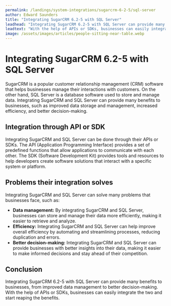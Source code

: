 ```yaml
---
permalink: /landings/system-integrations/sugarcrm-6-2-5/sql-server
author: Edward Saunders
title: "Integrating SugarCRM 6.2-5 with SQL Server"
leadhead: "Integrating SugarCRM 6.2-5 with SQL Server can provide many benefits to businesses, from improved data management to better decision-making"
leadtext: "With the help of APIs or SDKs, businesses can easily integrate the two and start reaping the benefits."
image: /assets/images/articles/people-sitting-near-table.webp
---
```

<div class="arttext">	<h1>Integrating SugarCRM 6.2-5 with SQL Server</h1>
	<p>SugarCRM is a popular customer relationship management (CRM) software that helps businesses manage their interactions with customers. On the other hand, SQL Server is a database software used to store and manage data. Integrating SugarCRM and SQL Server can provide many benefits to businesses, such as improved data storage and management, increased efficiency, and better decision-making.</p>
	<h2>Integration through API or SDK</h2>
	<p>Integrating SugarCRM and SQL Server can be done through their APIs or SDKs. The API (Application Programming Interface) provides a set of predefined functions that allow applications to communicate with each other. The SDK (Software Development Kit) provides tools and resources to help developers create software solutions that interact with a specific system or platform.</p>
	<h2>Problems their integration solves</h2>
	<p>Integrating SugarCRM and SQL Server can solve many problems that businesses face, such as:</p>
	<ul>
		<li><strong>Data management:</strong> By integrating SugarCRM and SQL Server, businesses can store and manage their data more efficiently, making it easier to retrieve and analyze.</li>
		<li><strong>Efficiency:</strong> Integrating SugarCRM and SQL Server can help improve overall efficiency by automating and streamlining processes, reducing duplication and errors.</li>
		<li><strong>Better decision-making:</strong> Integrating SugarCRM and SQL Server can provide businesses with better insights into their data, making it easier to make informed decisions and stay ahead of their competition.</li>
	</ul>
	<h2>Conclusion</h2>
	<p>Integrating SugarCRM 6.2-5 with SQL Server can provide many benefits to businesses, from improved data management to better decision-making. With the help of APIs or SDKs, businesses can easily integrate the two and start reaping the benefits.</p>
</div>